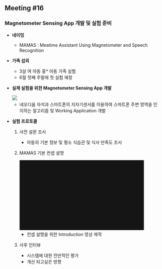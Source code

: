 ## Meeting #16
### Magnetometer Sensing App 개발 및 실험 준비

- **네이밍**

	- MAMAS : Meatime Assistant Using Magnetometer and Speech Recognition

- **가족 섭외**

	- 3살 여 아동 홍* 아동 가족 실험
	- 6월 첫째 주말에 첫 실험 예정

- **실제 실험을 위한 Magnetometer Sensing App 개발**
	
	<img src="/img/1.gif" style="width: 400px;">

	- 네오디움 자석과 스마트폰의 지자기센서를 이용하여 스마트폰 주변 영역을 인지하는 알고리즘 및 Working Application 개발

- **실험 프로토콜**

	1. 사전 설문 조사 
		- 아동의 기본 정보 및 평소 식습관 및 식사 만족도 조사
	2. MAMAS 기본 컨셉 설명
		
		<img src="/img/2.gif" style="width: 400px;">
		
		- 컨셉 설명을 위한 Introduction 영상 제작
	3. 사후 인터뷰
		- 시스템에 대한 전반적인 평가
		- 개선 되고싶은 방향
